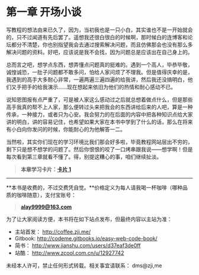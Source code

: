 第一章 开场小谈
===

写教程的想法由来已久了，因为，当初我也是一只小白，其实谁也不是一开始就会的，只不过闻道有先后罢了。遥想我还很白很白的时候啊，那时候白的连博客和论坛都分不清楚，你也别指望我会去通过搜索解决问题，而且仿佛那会也没有那么多解决问题的资料。好吧，应该说是我不会找，因为问题总是应该出在自己身上的。

总而言之吧，想学点东西，想弄懂点问题真的挺难的。遇到一个高人，毕恭毕敬，诚惶诚恐，一肚子问题都不敢多问，怕给人家问烦了不理我。但是值得庆幸的是，我遇到的高手大多耐心非常，一遍两遍三遍四遍的给我讲，然后我还没搞明白，他们又手把手的给我演示……现在想起来依旧为他们的热情和耐心感动不已。

说知恩图报有点严重了，可是被人家这么感动过之后就总想着做点什么，但是那些高手我真的帮不上人家，那么便转过头来把我会的东西讲给后来的人吧，算是一种传承，一种接力，或者只为心安。我会努力的在后面的内容中把各种知识点给大家讲的明白，讲的容易记住，也希望如果大家在本书中学到了什么的话，那么在将来有小白向你发问的时候，你能耐心的为他解答一二。

当然啦，其实你们现在的学习环境比我们那会好多啦，毕竟教程网站层出不穷的，剩下只是想不想学的问题了。然后你恨恨的咬了一口烤串跟我说——想学啊！但是每次看到第三章就看不懂了。得，别提这糟心的事，咱们继续扯淡。

> **本章学习卡片：[卡片 1](http://coffee.zji.me/card.html?name=chapter1)**

---

**本书是收费的，不过交费凭自觉。**价格定义为每人请我喝一杯咖啡（哪种品质的咖啡随意），支付宝账号：

> **alay9999@163.com**

为了让大家阅读方便，本书将在如下站点发布，但最终内容以主站为准：

* 主站首发： http://coffee.zji.me/
* Gitbook: http://codeme.gitbooks.io/easy-web-code-book/
* 简书： http://www.jianshu.com/users/d37eaf3de0ff
* 站酷： http://www.zcool.com.cn/u/12927742

未经本人许可，禁止任何形式转载。相关事宜请联系： dms@zji,me